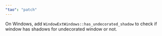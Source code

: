 ```yaml
---
"tao": "patch"
---
```


On Windows, add `WindowExtWindows::has_undecorated_shadow` to check if window has shadows for undecorated window or not.
